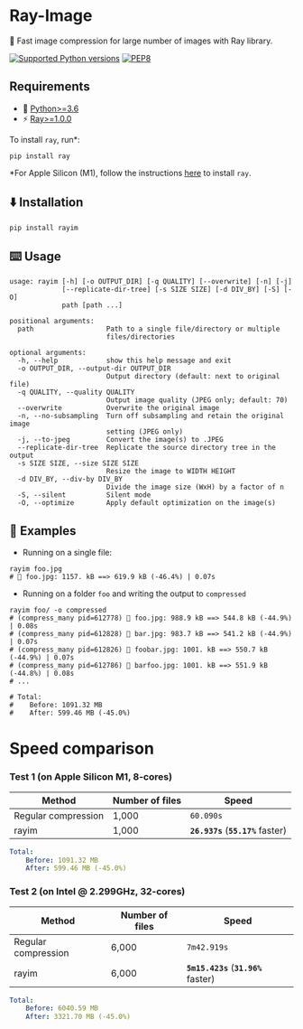 # Ray-Image

🚀 Fast image compression for large number of images with Ray library.

[![Supported Python versions](https://img.shields.io/badge/Python-%3E=3.6-blue.svg)](https://www.python.org/downloads/) [![PEP8](https://img.shields.io/badge/Code%20style-PEP%208-orange.svg)](https://www.python.org/dev/peps/pep-0008/) 

## Requirements

- 🐍 [Python>=3.6](https://www.python.org/downloads/)
- ⚡ [Ray>=1.0.0](https://github.com/ray-project/ray)

To install `ray`, run\*:
```
pip install ray
```
\*For Apple Silicon (M1), follow the instructions [here](https://docs.ray.io/en/latest/ray-overview/installation.html#m1-mac-apple-silicon-support) to install `ray`.


## ⬇️ Installation

```
pip install rayim
```

## ⌨️ Usage

```
usage: rayim [-h] [-o OUTPUT_DIR] [-q QUALITY] [--overwrite] [-n] [-j]
             [--replicate-dir-tree] [-s SIZE SIZE] [-d DIV_BY] [-S] [-O]
             path [path ...]

positional arguments:
  path                  Path to a single file/directory or multiple
                        files/directories

optional arguments:
  -h, --help            show this help message and exit
  -o OUTPUT_DIR, --output-dir OUTPUT_DIR
                        Output directory (default: next to original file)
  -q QUALITY, --quality QUALITY
                        Output image quality (JPEG only; default: 70)
  --overwrite           Overwrite the original image
  -n, --no-subsampling  Turn off subsampling and retain the original image
                        setting (JPEG only)
  -j, --to-jpeg         Convert the image(s) to .JPEG
  --replicate-dir-tree  Replicate the source directory tree in the output
  -s SIZE SIZE, --size SIZE SIZE
                        Resize the image to WIDTH HEIGHT
  -d DIV_BY, --div-by DIV_BY
                        Divide the image size (WxH) by a factor of n
  -S, --silent          Silent mode
  -O, --optimize        Apply default optimization on the image(s)
```

## 📕 Examples

- Running on a single file:
```shell
rayim foo.jpg
# 🚀 foo.jpg: 1157. kB ==> 619.9 kB (-46.4%) | 0.07s
```

- Running on a folder `foo` and writing the output to `compressed`
```shell
rayim foo/ -o compressed
# (compress_many pid=612778) 🚀 foo.jpg: 988.9 kB ==> 544.8 kB (-44.9%) | 0.08s
# (compress_many pid=612828) 🚀 bar.jpg: 983.7 kB ==> 541.2 kB (-44.9%) | 0.07s
# (compress_many pid=612826) 🚀 foobar.jpg: 1001. kB ==> 550.7 kB (-44.9%) | 0.07s
# (compress_many pid=612786) 🚀 barfoo.jpg: 1001. kB ==> 551.9 kB (-44.8%) | 0.08s
# ...

# Total:
#    Before: 1091.32 MB
#    After: 599.46 MB (-45.0%)
```

# Speed comparison

### Test 1 (on Apple Silicon M1, 8-cores)

| Method      | Number of files | Speed |
| ----------- | ----------- | ----------- | 
| Regular compression      | 1,000       | `60.090s` | 
| rayim   | 1,000        | **`26.937s`** (**`55.17%`** faster) | 

```YAML
Total:
    Before: 1091.32 MB
    After: 599.46 MB (-45.0%)
```

### Test 2 (on Intel @ 2.299GHz, 32-cores)

| Method      | Number of files | Speed |
| ----------- | ----------- | ----------- |
| Regular compression      | 6,000       | `7m42.919s` |
| rayim   | 6,000        | **`5m15.423s`** (**`31.96%`** faster) | 

```YAML
Total:
    Before: 6040.59 MB
    After: 3321.70 MB (-45.0%)
```
